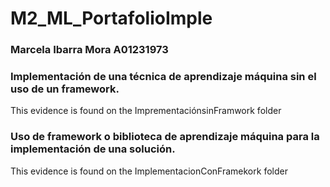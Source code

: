 # M2_ML_PortafolioImple
### Marcela Ibarra Mora A01231973


### **Implementación de una técnica de aprendizaje máquina sin el uso de un framework.**

This evidence is found on the ImprementaciónsinFramwork folder

### **Uso de framework o biblioteca de aprendizaje máquina para la implementación de una solución.**

This evidence is found on the ImplementacionConFramekork folder

